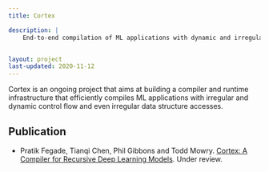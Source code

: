 ```yaml
---
title: Cortex

description: |
    End-to-end compilation of ML applications with dynamic and irregular control flow and data structure accesses


layout: project
last-updated: 2020-11-12
---
```


Cortex is an ongoing project that aims at building a compiler and runtime infrastructure that efficiently compiles ML applications with irregular and dynamic control flow and even irregular data structure accesses.

## Publication

* Pratik Fegade, Tianqi Chen, Phil Gibbons and Todd Mowry. [Cortex: A Compiler for Recursive Deep Learning Models](https://arxiv.org/abs/2011.01383). Under review.

